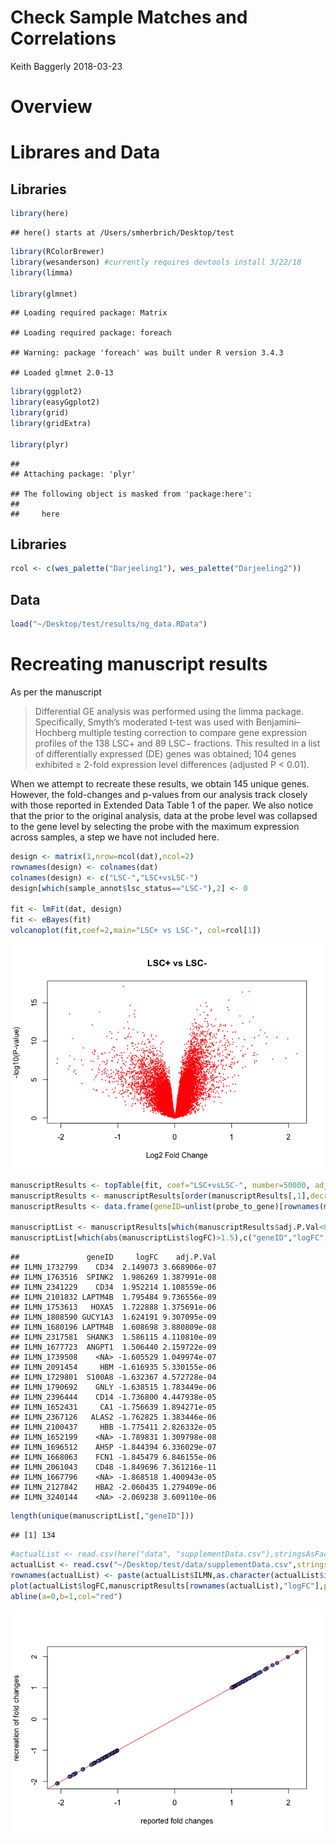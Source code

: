Check Sample Matches and Correlations
================
Keith Baggerly
2018-03-23

Overview
========

Librares and Data
=================

Libraries
---------

``` r
library(here)
```

    ## here() starts at /Users/smherbrich/Desktop/test

``` r
library(RColorBrewer)
library(wesanderson) #currently requires devtools install 3/22/18
library(limma)

library(glmnet)
```

    ## Loading required package: Matrix

    ## Loading required package: foreach

    ## Warning: package 'foreach' was built under R version 3.4.3

    ## Loaded glmnet 2.0-13

``` r
library(ggplot2)
library(easyGgplot2)
library(grid)
library(gridExtra)

library(plyr)
```

    ## 
    ## Attaching package: 'plyr'

    ## The following object is masked from 'package:here':
    ## 
    ##     here

Libraries
---------

``` r
rcol <- c(wes_palette("Darjeeling1"), wes_palette("Darjeeling2"))
```

Data
----

``` r
load("~/Desktop/test/results/ng_data.RData")
```

Recreating manuscript results
=============================

As per the manuscript

> Differential GE analysis was performed using the limma package. Specifically, Smyth’s moderated t-test was used with Benjamini–Hochberg multiple testing correction to compare gene expression profiles of the 138 LSC+ and 89 LSC− fractions. This resulted in a list of differentially expressed (DE) genes was obtained; 104 genes exhibited ≥ 2-fold expression level differences (adjusted P &lt; 0.01).

When we attempt to recreate these results, we obtain 145 unique genes. However, the fold-changes and p-values from our analysis track closely with those reported in Extended Data Table 1 of the paper. We also notice that the prior to the original analysis, data at the probe level was collapsed to the gene level by selecting the probe with the maximum expression across samples, a step we have not included here.

``` r
design <- matrix(1,nrow=ncol(dat),ncol=2)
rownames(design) <- colnames(dat)
colnames(design) <- c("LSC-","LSC+vsLSC-")
design[which(sample_annot$lsc_status=="LSC-"),2] <- 0

fit <- lmFit(dat, design)
fit <- eBayes(fit)
volcanoplot(fit,coef=2,main="LSC+ vs LSC-", col=rcol[1])
```

![](03_recreate_manuscript_results_files/figure-markdown_github/lm_fit-1.png)

``` r
manuscriptResults <- topTable(fit, coef="LSC+vsLSC-", number=50000, adjust="BH",sort.by="logFC",lfc=0)
manuscriptResults <- manuscriptResults[order(manuscriptResults[,1],decreasing=TRUE),]
manuscriptResults <- data.frame(geneID=unlist(probe_to_gene)[rownames(manuscriptResults)],manuscriptResults)

manuscriptList <- manuscriptResults[which(manuscriptResults$adj.P.Val<0.01 & abs(manuscriptResults$logFC)>1),]
manuscriptList[which(abs(manuscriptList$logFC)>1.5),c("geneID","logFC","adj.P.Val")]
```

    ##               geneID     logFC    adj.P.Val
    ## ILMN_1732799    CD34  2.149073 3.668906e-07
    ## ILMN_1763516  SPINK2  1.986269 1.387991e-08
    ## ILMN_2341229    CD34  1.952214 1.108559e-06
    ## ILMN_2101832 LAPTM4B  1.795484 9.736556e-09
    ## ILMN_1753613   HOXA5  1.722888 1.375691e-06
    ## ILMN_1808590 GUCY1A3  1.624191 9.307095e-09
    ## ILMN_1680196 LAPTM4B  1.608698 3.880809e-08
    ## ILMN_2317581  SHANK3  1.586115 4.110810e-09
    ## ILMN_1677723  ANGPT1  1.506440 2.159722e-09
    ## ILMN_1739508    <NA> -1.605529 1.049974e-07
    ## ILMN_2091454     HBM -1.616935 5.330155e-06
    ## ILMN_1729801  S100A8 -1.632367 4.572728e-04
    ## ILMN_1790692    GNLY -1.638515 1.783449e-06
    ## ILMN_2396444    CD14 -1.736800 4.447938e-05
    ## ILMN_1652431     CA1 -1.756639 1.894271e-05
    ## ILMN_2367126   ALAS2 -1.762825 1.383446e-06
    ## ILMN_2100437     HBB -1.775411 2.826332e-05
    ## ILMN_1652199    <NA> -1.789831 1.309798e-08
    ## ILMN_1696512    AHSP -1.844394 6.336029e-07
    ## ILMN_1668063    FCN1 -1.845479 6.846155e-06
    ## ILMN_2061043    CD48 -1.849696 7.361216e-11
    ## ILMN_1667796    <NA> -1.868518 1.400943e-05
    ## ILMN_2127842    HBA2 -2.060435 1.279409e-06
    ## ILMN_3240144    <NA> -2.069238 3.609110e-06

``` r
length(unique(manuscriptList[,"geneID"]))
```

    ## [1] 134

``` r
#actualList <- read.csv(here("data", "supplementData.csv"),stringsAsFactors = FALSE)
actualList <- read.csv("~/Desktop/test/data/supplementData.csv",stringsAsFactors = FALSE)
rownames(actualList) <- paste(actualList$ILMN,as.character(actualList$illuminaID),sep="_")
plot(actualList$logFC,manuscriptResults[rownames(actualList),"logFC"],pch=21,bg="dodgerblue",xlab="reported fold changes",ylab="recreation of fold changes")
abline(a=0,b=1,col="red")
```

![](03_recreate_manuscript_results_files/figure-markdown_github/lm_fit-2.png)
